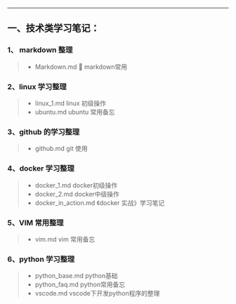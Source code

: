 ---

## 一、技术类学习笔记：

### 1、   markdown  整理

> * Markdown.md     :diamond_shape_with_a_dot_inside: markdown常用

### 2、linux 学习整理

> * linux_1.md     linux 初级操作
> * ubuntu.md     ubuntu 常用备忘

### 3、github 的学习整理

> * github.md       git 使用


### 4、docker 学习整理

> * docker_1.md  docker初级操作
> * docker_2.md  docker中级操作
> * docker_in_action.md    《docker 实战》学习笔记

### 5、VIM 常用整理

> * vim.md    vim 常用备忘


### 6、python 学习整理

> * python_base.md       python基础
> * python_faq.md          python常用备忘
> * vscode.md                 vscode下开发python程序的整理